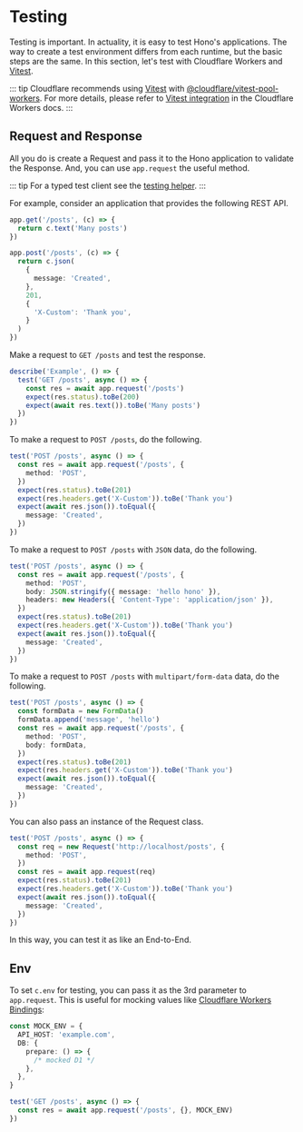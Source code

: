 # Testing

[Vitest]: https://vitest.dev/

Testing is important.
In actuality, it is easy to test Hono's applications.
The way to create a test environment differs from each runtime, but the basic steps are the same.
In this section, let's test with Cloudflare Workers and [Vitest].

::: tip
Cloudflare recommends using [Vitest] with [@cloudflare/vitest-pool-workers](https://www.npmjs.com/package/@cloudflare/vitest-pool-workers). For more details, please refer to [Vitest integration](https://developers.cloudflare.com/workers/testing/vitest-integration/) in the Cloudflare Workers docs.
:::

## Request and Response

All you do is create a Request and pass it to the Hono application to validate the Response.
And, you can use `app.request` the useful method.

::: tip
For a typed test client see the [testing helper](/docs/helpers/testing).
:::

For example, consider an application that provides the following REST API.

```ts
app.get('/posts', (c) => {
  return c.text('Many posts')
})

app.post('/posts', (c) => {
  return c.json(
    {
      message: 'Created',
    },
    201,
    {
      'X-Custom': 'Thank you',
    }
  )
})
```

Make a request to `GET /posts` and test the response.

```ts
describe('Example', () => {
  test('GET /posts', async () => {
    const res = await app.request('/posts')
    expect(res.status).toBe(200)
    expect(await res.text()).toBe('Many posts')
  })
})
```

To make a request to `POST /posts`, do the following.

```ts
test('POST /posts', async () => {
  const res = await app.request('/posts', {
    method: 'POST',
  })
  expect(res.status).toBe(201)
  expect(res.headers.get('X-Custom')).toBe('Thank you')
  expect(await res.json()).toEqual({
    message: 'Created',
  })
})
```

To make a request to `POST /posts` with `JSON` data, do the following.

```ts
test('POST /posts', async () => {
  const res = await app.request('/posts', {
    method: 'POST',
    body: JSON.stringify({ message: 'hello hono' }),
    headers: new Headers({ 'Content-Type': 'application/json' }),
  })
  expect(res.status).toBe(201)
  expect(res.headers.get('X-Custom')).toBe('Thank you')
  expect(await res.json()).toEqual({
    message: 'Created',
  })
})
```

To make a request to `POST /posts` with `multipart/form-data` data, do the following.

```ts
test('POST /posts', async () => {
  const formData = new FormData()
  formData.append('message', 'hello')
  const res = await app.request('/posts', {
    method: 'POST',
    body: formData,
  })
  expect(res.status).toBe(201)
  expect(res.headers.get('X-Custom')).toBe('Thank you')
  expect(await res.json()).toEqual({
    message: 'Created',
  })
})
```

You can also pass an instance of the Request class.

```ts
test('POST /posts', async () => {
  const req = new Request('http://localhost/posts', {
    method: 'POST',
  })
  const res = await app.request(req)
  expect(res.status).toBe(201)
  expect(res.headers.get('X-Custom')).toBe('Thank you')
  expect(await res.json()).toEqual({
    message: 'Created',
  })
})
```

In this way, you can test it as like an End-to-End.

## Env

To set `c.env` for testing, you can pass it as the 3rd parameter to `app.request`. This is useful for mocking values like [Cloudflare Workers Bindings](https://hono.dev/getting-started/cloudflare-workers#bindings):

```ts
const MOCK_ENV = {
  API_HOST: 'example.com',
  DB: {
    prepare: () => {
      /* mocked D1 */
    },
  },
}

test('GET /posts', async () => {
  const res = await app.request('/posts', {}, MOCK_ENV)
})
```

